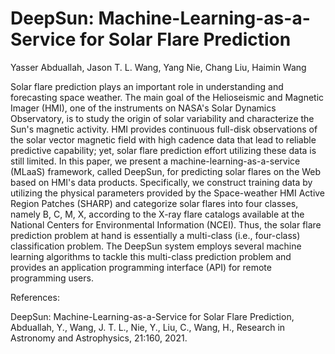 # DeepSun: Machine-Learning-as-a-Service for Solar Flare Prediction<br>
<p>Yasser Abduallah, Jason T. L. Wang, Yang Nie, Chang Liu, Haimin Wang</p>
<p>Solar flare prediction plays an important role in understanding and forecasting space weather. The main goal of the Helioseismic and Magnetic Imager (HMI), one of the instruments on NASA's Solar Dynamics Observatory, is to study the origin of solar variability and characterize the Sun's magnetic activity. HMI provides continuous full-disk observations of the solar vector magnetic field with high cadence data that lead to reliable predictive capability; yet, solar flare prediction effort utilizing these data is still limited. In this paper, we present a machine-learning-as-a-service (MLaaS) framework, called DeepSun, for predicting solar flares on the Web based on HMI's data products. Specifically, we construct training data by utilizing the physical parameters provided by the Space-weather HMI Active Region Patches (SHARP) and categorize solar flares into four classes, namely B, C, M, X, according to the X-ray flare catalogs available at the National Centers for Environmental Information (NCEI). Thus, the solar flare prediction problem at hand is essentially a multi-class (i.e., four-class) classification problem. The DeepSun system employs several machine learning algorithms to tackle this multi-class prediction problem and provides an application programming interface (API) for remote programming users.</p>
<p>References:</p>
<p>DeepSun: Machine-Learning-as-a-Service for Solar Flare Prediction, Abduallah, Y., Wang, J. T. L., Nie, Y., Liu, C., Wang, H., Research in Astronomy and Astrophysics, 21:160, 2021.
